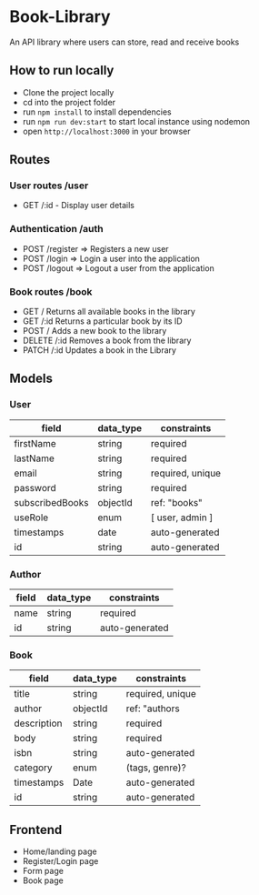 # Book-Library

An API library where users can store, read and receive books

## How to run locally

- Clone the project locally
- cd into the project folder
- run `npm install` to install dependencies
- run `npm run dev:start` to start local instance using nodemon
- open `http://localhost:3000` in your browser

## Routes

### User routes /user

- GET /:id - Display user details

### Authentication /auth

- POST /register => Registers a new user
- POST /login => Login a user into the application
- POST /logout => Logout a user from the application

### Book routes /book

- GET /           Returns all available books in the library
- GET /:id        Returns a particular book by its ID
- POST /          Adds a new book to the library
- DELETE /:id     Removes a book from the library
- PATCH /:id        Updates a book in the Library

## Models

### User

| field           | data_type | constraints      |
| --------------- | --------- | ---------------- |
| firstName       | string    | required         |
| lastName        | string    | required         |
| email           | string    | required, unique |
| password        | string    | required         |
| subscribedBooks | objectId  | ref: "books"     |
| useRole         | enum      | [ user, admin ]  |
| timestamps      | date      | auto-generated   |
| id              | string    | auto-generated   |

### Author

| field  | data_type | constraints    |
| ------ | --------- | -------------- |
| name   | string    | required       |
| id     | string    | auto-generated |

### Book

| field        | data_type | constraints      |
| ------------ | --------- | ---------------- |
| title        | string    | required, unique |
| author       | objectId  | ref: "authors    |
| description  | string    | required         |
| body         | string    | required         |
| isbn         | string    | auto-generated   |
| category     | enum      | (tags, genre)?   |
| timestamps   | Date      | auto-generated   |
| id           | string    | auto-generated   |

## Frontend

- Home/landing page
- Register/Login page
- Form page
- Book page
